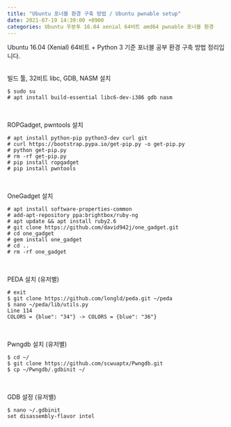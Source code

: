 ```yaml
---
title: "Ubuntu 포너블 환경 구축 방법 / Ubuntu pwnable setup"
date: 2021-07-19 14:39:00 +0900
categories: Ubuntu 우분투 16.04 xenial 64비트 amd64 pwnable 포너블 환경
---
```

Ubuntu 16.04 (Xenial) 64비트 + Python 3 기준 포너블 공부 환경 구축 방법 정리입니다.
<br><br>

빌드 툴, 32비트 libc, GDB, NASM 설치
```
$ sudo su
# apt install build-essential libc6-dev-i386 gdb nasm
```
<br>

ROPGadget, pwntools 설치
```
# apt install python-pip python3-dev curl git
# curl https://bootstrap.pypa.io/get-pip.py -o get-pip.py
# python get-pip.py
# rm -rf get-pip.py
# pip install ropgadget
# pip install pwntools
```
<br>

OneGadget 설치
```
# apt install software-properties-common
# add-apt-repository ppa:brightbox/ruby-ng
# apt update && apt install ruby2.6
# git clone https://github.com/david942j/one_gadget.git
# cd one_gadget
# gem install one_gadget
# cd ..
# rm -rf one_gadget
```
<br>

PEDA 설치 (유저별)
```
# exit
$ git clone https://github.com/longld/peda.git ~/peda
$ nano ~/peda/lib/utils.py
Line 114
COLORS = {blue": "34"} -> COLORS = {blue": "36"}
```
<br>

Pwngdb 설치 (유저별)
```
$ cd ~/
$ git clone https://github.com/scwuaptx/Pwngdb.git
$ cp ~/Pwngdb/.gdbinit ~/
```
<br>

GDB 설정 (유저별)
```
$ nano ~/.gdbinit
set disassembly-flavor intel
```
